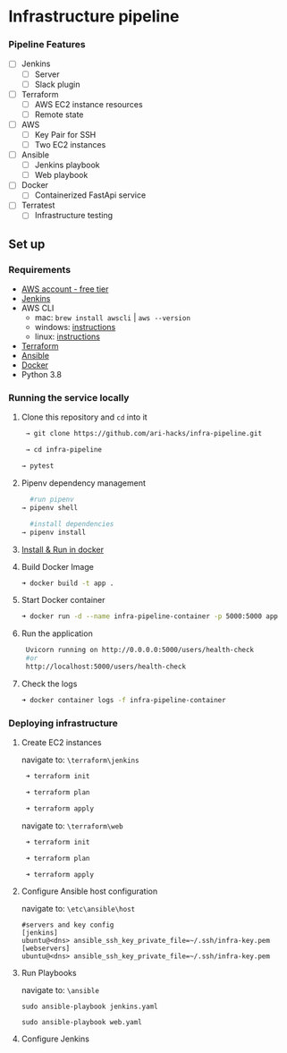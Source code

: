 # Infrastructure pipeline

### Pipeline Features
- [ ] Jenkins 
  - [ ] Server
  - [ ] Slack plugin 
- [ ] Terraform 
  - [ ] AWS EC2 instance resources 
  - [ ] Remote state 
- [ ] AWS
  - [ ] Key Pair for SSH
  - [ ] Two EC2 instances
- [ ] Ansible 
  - [ ] Jenkins playbook
  - [ ] Web playbook 
- [ ] Docker
  - [ ] Containerized FastApi service 
- [ ] Terratest
  - [ ] Infrastructure testing 

## Set up

### Requirements
- [AWS account - free tier](https://aws.amazon.com/free/?all-free-tier.sort-by=item.additionalFields.SortRank&all-free-tier.sort-order=asc)
- [Jenkins](https://www.jenkins.io/)
- AWS CLI
  - mac: `brew install awscli` | `aws --version`
  - windows: [instructions](https://docs.aws.amazon.com/cli/latest/userguide/install-cliv2-windows.html)
  - linux: [instructions](https://docs.aws.amazon.com/cli/latest/userguide/install-cliv2-linux.html)
- [Terraform](https://learn.hashicorp.com/terraform/getting-started/install.html)
- [Ansible](https://docs.ansible.com/ansible/latest/installation_guide/intro_installation.html)
- [Docker](https://docs.docker.com/desktop/)
- Python 3.8

### Running the service locally 

1. Clone this repository and `cd` into it 
   ```BASH
    → git clone https://github.com/ari-hacks/infra-pipeline.git

    → cd infra-pipeline
    ```

    ```BASH 
    → pytest
    ```
2. Pipenv dependency management 
   
    ```BASH
      #run pipenv 
    → pipenv shell
    ```
    ```BASH
      #install dependencies  
    → pipenv install
    ```
3. [Install & Run in docker](https://hub.docker.com/) 
4. Build Docker Image 
    ```bash
    ➜ docker build -t app .
    ```
5. Start Docker container 
    ```bash
    ➜ docker run -d --name infra-pipeline-container -p 5000:5000 app
    ```
6. Run the application
   ```bash 
    Uvicorn running on http://0.0.0.0:5000/users/health-check 
    #or 
    http://localhost:5000/users/health-check
   ```
7. Check the logs 
   ```bash 
   ➜ docker container logs -f infra-pipeline-container
   ```

### Deploying infrastructure

1. Create EC2 instances 
   
   navigate to: `\terraform\jenkins`

   ```BASH
    ➜ terraform init

    ➜ terraform plan

    ➜ terraform apply
   ```

   navigate to: `\terraform\web`

   ```BASH
    ➜ terraform init

    ➜ terraform plan

    ➜ terraform apply
   ```
2. Configure Ansible host configuration 
   
   navigate to: `\etc\ansible\host`

   ```INIT
   #servers and key config
   [jenkins]
   ubuntu@<dns> ansible_ssh_key_private_file=~/.ssh/infra-key.pem
   [webservers]
   ubuntu@<dns> ansible_ssh_key_private_file=~/.ssh/infra-key.pem 
   ```
3. Run Playbooks
   
   navigate to: `\ansible`

   `sudo ansible-playbook jenkins.yaml`

   `sudo ansible-playbook web.yaml`

4. Configure Jenkins 
